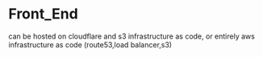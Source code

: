 # Front_End
can be hosted on cloudflare and s3 infrastructure as code,
or entirely aws infrastructure as code (route53,load balancer,s3) 
